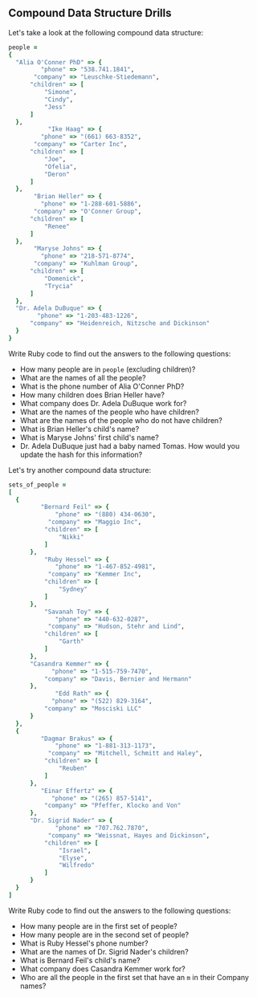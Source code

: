 ## Compound Data Structure Drills

Let's take a look at the following compound data structure:

```ruby
people =
{
  "Alia O'Conner PhD" => {
         "phone" => "538.741.1841",
       "company" => "Leuschke-Stiedemann",
      "children" => [
          "Simone",
          "Cindy",
          "Jess"
      ]
  },
           "Ike Haag" => {
         "phone" => "(661) 663-8352",
       "company" => "Carter Inc",
      "children" => [
          "Joe",
          "Ofelia",
          "Deron"
      ]
  },
       "Brian Heller" => {
         "phone" => "1-288-601-5886",
       "company" => "O'Conner Group",
      "children" => [
          "Renee"
      ]
  },
       "Maryse Johns" => {
         "phone" => "218-571-8774",
       "company" => "Kuhlman Group",
      "children" => [
          "Domenick",
          "Trycia"
      ]
  },
  "Dr. Adela DuBuque" => {
        "phone" => "1-203-483-1226",
      "company" => "Heidenreich, Nitzsche and Dickinson"
  }
}
```

Write Ruby code to find out the answers to the following questions:

* How many people are in `people` (excluding children)?
* What are the names of all the people?
* What is the phone number of Alia O'Conner PhD?
* How many children does Brian Heller have?
* What company does Dr. Adela DuBuque work for?
* What are the names of the people who have children?
* What are the names of the people who do not have children?
* What is Brian Heller's child's name?
* What is Maryse Johns' first child's name?
* Dr. Adela DuBuque just had a baby named Tomas. How would you update the hash for this information?

Let's try another compound data structure:

```ruby
sets_of_people =
[
  {
         "Bernard Feil" => {
             "phone" => "(880) 434-0630",
           "company" => "Maggio Inc",
          "children" => [
              "Nikki"
          ]
      },
          "Ruby Hessel" => {
             "phone" => "1-467-852-4981",
           "company" => "Kemmer Inc",
          "children" => [
              "Sydney"
          ]
      },
          "Savanah Toy" => {
             "phone" => "440-632-0287",
           "company" => "Hudson, Stehr and Lind",
          "children" => [
              "Garth"
          ]
      },
      "Casandra Kemmer" => {
            "phone" => "1-515-759-7470",
          "company" => "Davis, Bernier and Hermann"
      },
             "Edd Rath" => {
            "phone" => "(522) 829-3164",
          "company" => "Mosciski LLC"
      }
  },
  {
         "Dagmar Brakus" => {
             "phone" => "1-881-313-1173",
           "company" => "Mitchell, Schmitt and Haley",
          "children" => [
              "Reuben"
          ]
      },
         "Einar Effertz" => {
            "phone" => "(265) 857-5141",
          "company" => "Pfeffer, Klocko and Von"
      },
      "Dr. Sigrid Nader" => {
             "phone" => "707.762.7870",
           "company" => "Weissnat, Hayes and Dickinson",
          "children" => [
              "Israel",
              "Elyse",
              "Wilfredo"
          ]
      }
  }
]
```

Write Ruby code to find out the answers to the following questions:

* How many people are in the first set of people?
* How many people are in the second set of people?
* What is Ruby Hessel's phone number?
* What are the names of Dr. Sigrid Nader's children?
* What is Bernard Feil's child's name?
* What company does Casandra Kemmer work for?
* Who are all the people in the first set that have an `m` in their Company names?
